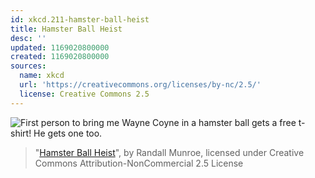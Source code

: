 ```yaml
---
id: xkcd.211-hamster-ball-heist
title: Hamster Ball Heist
desc: ''
updated: 1169020800000
created: 1169020800000
sources:
  name: xkcd
  url: 'https://creativecommons.org/licenses/by-nc/2.5/'
  license: Creative Commons 2.5
---
```

![First person to bring me Wayne Coyne in a hamster ball gets a free t-shirt!  He gets one too.](https://imgs.xkcd.com/comics/hamster_ball_heist.png)
> "[Hamster Ball Heist](https://xkcd.com/211/)", by Randall Munroe, licensed under Creative Commons Attribution-NonCommercial 2.5 License
